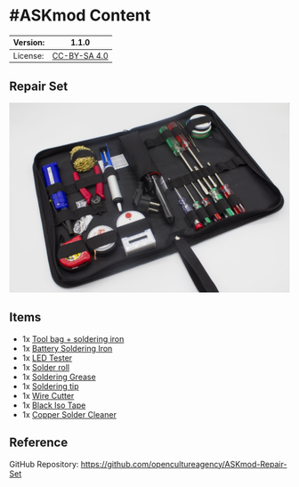 # #ASKmod Content

| Version: | 1.1.0        |
| -------- | ------------ |
| License: | [CC-BY-SA 4.0](LICENSE.md) |

## Repair Set

![#ASKmod Repair Set](https://raw.githubusercontent.com/opencultureagency/ASKmod-Repair-Set/5229a07536622ee2e78fa6f4cc7633bd643597b1/images/askmod-repair-set.jpg)

## Items

- 1x [Tool bag + soldering iron](https://askotec.openculture.agency/product/tool-bag-soldering-iron/)
- 1x [Battery Soldering Iron](https://askotec.openculture.agency/product/battery-soldering-iron/)
- 1x [LED Tester](https://askotec.openculture.agency/product/led-tester/)
- 1x [Solder roll](https://askotec.openculture.agency/product/solder-roll/)
- 1x [Soldering Grease](https://askotec.openculture.agency/product/soldering-grease/)
- 1x [Soldering tip](https://askotec.openculture.agency/product/soldering-tip/)
- 1x [Wire Cutter](https://askotec.openculture.agency/product/wire-cutter/)
- 1x [Black Iso Tape](https://askotec.openculture.agency/product/black-iso-tape/)
- 1x [Copper Solder Cleaner](https://askotec.openculture.agency/product/copper-solder-cleaner/)

## Reference

GitHub Repository: https://github.com/opencultureagency/ASKmod-Repair-Set